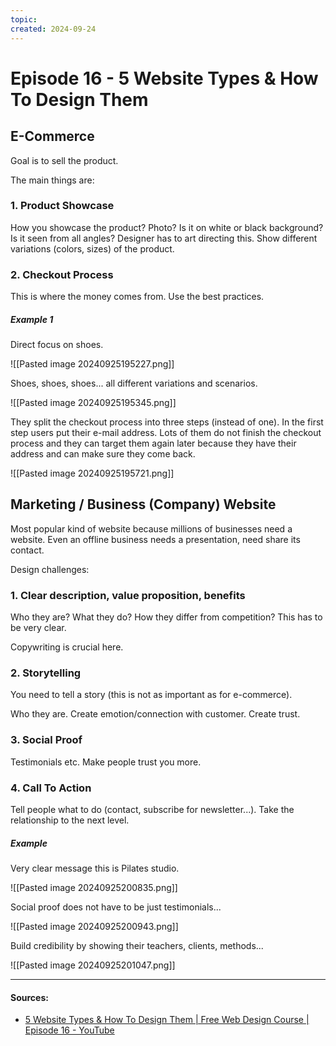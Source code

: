 ```yaml
---
topic: 
created: 2024-09-24
---
```


# Episode 16 - 5 Website Types & How To Design Them

## E-Commerce

Goal is to sell the product.

The main things are:
### 1. Product Showcase

How you showcase the product? Photo? Is it on white or black background? Is it seen from all angles? Designer has to art directing this. Show different variations (colors, sizes) of the product.


### 2. Checkout Process

This is where the money comes from. Use the best practices. 

##### Example 1

Direct focus on shoes.

![[Pasted image 20240925195227.png]]

Shoes, shoes, shoes... all different variations and scenarios.


![[Pasted image 20240925195345.png]]

They split the checkout process into three steps (instead of one). In the first step users put their e-mail address. Lots of them do not finish the checkout process and they can target them again later because they have their address and can make sure they come back.

![[Pasted image 20240925195721.png]]


## Marketing / Business (Company) Website

Most popular kind of website because millions of businesses need a website. Even an offline business needs a presentation, need share its contact.

Design challenges:

### 1. Clear description, value proposition, benefits

Who they are? What they do? How they differ from competition? This has to be very clear.

Copywriting is crucial here.

### 2. Storytelling

You need to tell a story (this is not as important as for e-commerce).

Who they are. Create emotion/connection with customer. Create trust.

### 3. Social Proof

Testimonials etc. Make people trust you more.

### 4. Call To Action

Tell people what to do (contact, subscribe for newsletter...). Take the relationship to the next level.

##### Example

Very clear message this is Pilates studio.

![[Pasted image 20240925200835.png]]

Social proof does not have to be just testimonials...

![[Pasted image 20240925200943.png]]

Build credibility by showing their teachers, clients, methods...

![[Pasted image 20240925201047.png]]








___

#### Sources:
- [5 Website Types & How To Design Them | Free Web Design Course | Episode 16 - YouTube](https://www.youtube.com/watch?v=ZliIs7jHi1s&list=PLXC_gcsKLD6n7p6tHPBxsKjN5hA_quaPI&index=17)